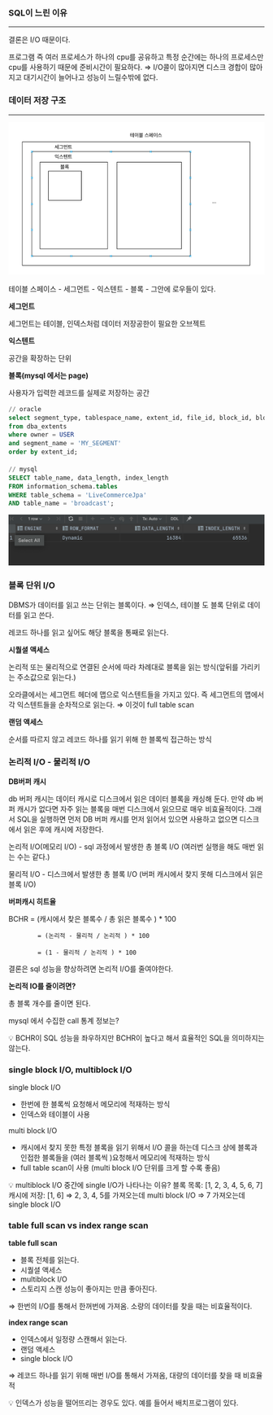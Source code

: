 ### SQL이 느린 이유

---

결론은 I/O 때문이다.

프로그램 즉 여러 프로세스가 하나의 cpu를 공유하고 특정 순간에는 하나의 프로세스만 cpu를 사용하기 때문에 준비시간이 필요하다. ⇒ I/O콜이 많아지면 디스크 경합이 많아지고 대기시간이 늘어나고 성능이 느릴수밖에 없다.

### 데이터 저장 구조

---

![Untitled](img_4.png)

테이블 스페이스 - 세그먼트 - 익스텐트 - 블록 - 그안에 로우들이 있다.

**세그먼트**

세그먼트는 테이블, 인덱스처럼 데이터 저장공한이 필요한 오브젝트

**익스텐트**

공간을 확장하는 단위

**블록(mysql 에서는 page)**

사용자가 입력한 레코드를 실제로 저장하는 공간

```sql
// oracle
select segment_type, tablespace_name, extent_id, file_id, block_id, blocks
from dba_extents
where owner = USER
and segment_name = 'MY_SEGMENT'
order by extent_id;

// mysql
SELECT table_name, data_length, index_length
FROM information_schema.tables
WHERE table_schema = 'LiveCommerceJpa'
AND table_name = 'broadcast';
```

![Untitled](img_5.png)

### 블록 단위 I/O

DBMS가 데이터를 읽고 쓰는 단위는 블록이다. ⇒ 인덱스, 테이블 도 블록 단위로 데이터를 읽고 쓴다.

레코드 하나를 읽고 싶어도 해당 블록을 통째로 읽는다.

**시퀄셜 액세스**

논리적 또는 물리적으로 연결된 순서에 따라 차례대로 블록을 읽는 방식(앞뒤를 가리키는 주소값으로 읽는다.)

오라클에서는 세그먼트 헤더에 맵으로 익스텐트들을 가지고 있다. 즉 세그먼트의 맵에서 각 익스텐트들을 순차적으로 읽는다. ⇒ 이것이 full table scan

**랜덤 액세스**

순서를 따르지 않고 레코드 하나를 읽기 위해 한 블록씩 접근하는 방식

### 논리적 I/O - 물리적 I/O

**DB버퍼 캐시**

db 버퍼 캐시는 데이터 캐시로 디스크에서 읽은 데이터 블록을 캐싱해 둔다.
만약 db 버퍼 캐시가 없다면 자주 읽는 블록을 매번 디스크에서 읽으므로 매우 비효율적이다. 그래서 SQL을 실행하면 먼저 DB 버퍼 캐시를 먼저 읽어서 있으면 사용하고 없으면 디스크에서 읽은 후에 캐시에 저장한다.

논리적 I/O(메모리 I/O) - sql 과정에서 발생한 총 블록 I/O (여러번 실행을 해도 매번 읽는 수는 같다.)

물리적 I/O - 디스크에서 발생한 총 블록 I/O (버퍼 캐시에서 찾지 못해 디스크에서 읽은 블록 I/O)

**버퍼캐시 히트율**

BCHR = (캐시에서 찾은 블록수 / 총 읽은 블록수 ) * 100

            = (논리적 - 물리적 / 논리적 ) * 100

            = (1 - 물리적 / 논리적 ) * 100

결론은 sql 성능을 향상하려면 논리적 I/O를 줄여야한다.

**논리적 IO를 줄이려면?**

총 블록 개수를 줄이면 된다.

mysql 에서 수집한 call 통계 정보는?

<aside>
💡 BCHR이 SQL 성능을 좌우하지만 BCHR이 높다고 해서 효율적인 SQL을 의미하지는 않는다.

</aside>

### single block I/O, multiblock I/O

single block I/O

- 한번에 한 블록씩 요청해서 메모리에 적재하는 방식
- 인덱스와 테이블이 사용

multi block I/O

- 캐시에서 찾지 못한 특정 블록을 읽기 위해서 I/O 콜을 하는데 디스크 상에 블록과 인접한 블록들을 (여러 블록씩 )요청해서 메모리에 적재하는 방식
- full table scan이 사용 (multi block I/O 단위를 크게 할 수록 좋음)

<aside>
💡 multiblock I/O 중간에 single I/O가 나타나는 이유?
블록 목록: [1, 2, 3, 4, 5, 6, 7]
캐시에 저장: [1, 6]
⇒ 2, 3, 4, 5를 가져오는데 multi block I/O
⇒ 7 가져오는데 single block I/O

</aside>

### table full scan vs index range scan

**table full scan**

- 블록 전체를 읽는다.
- 시퀄셜 액세스
- multiblock I/O
- 스토리지 스캔 성능이 좋아지는 만큼 좋아진다.

⇒ 한번의 I/O를 통해서 한꺼번에 가져옴. 소량의 데이터를 찾을 때는 비효율적이다.

**index range scan**

- 인덱스에서 일정량 스캔해서 읽는다.
- 랜덤 액세스
- single block I/O

⇒ 레코드 하나를 읽기 위해 매번 I/O를 통해서 가져옴, 대량의 데이터를 찾을 때 비효율적

<aside>
💡 인덱스가 성능을 떨어뜨리는 경우도 있다.
예를 들어서 배치프로그램이 있다.

</aside>